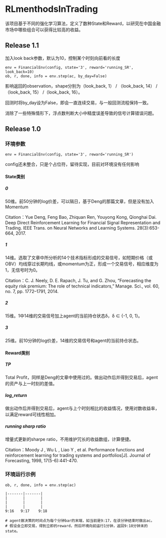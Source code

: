 # RLmenthodsInTrading
该项目基于不同的强化学习算法，定义了数种State和Reward，以研究在中国金融市场中哪些组合可以获得比较高的收益。
## Release 1.1
加入look back参数，默认为10，控制某个时刻向前看的长度
```
env = FinancialEnv(config, state='3', reward='running_SR', look_back=10)
ob, r, done, info = env.step(ac, by_day=False)
```
影响返回的observation，shape分别为（look_back, 1） / （look_back, 14） / （look_back, 15） /（look_back, 16）。

回测时将by_day设为False，即会一直连续交易，与一般回测流程保持一致。

消除了一些特殊情形下，浮点数判断大小中精度误差导致的信号计算错误问题。

## Release 1.0
### 环境参数
```
env = FinancialEnv(config, state='3', reward='running_SR')
```
config还未整合，只是个占位符，留待实现，目前对环境没有任何影响
#### State类别
##### 0
50维。前50分钟的log价差，可以隔日，基于Deng的那篇文章，但是没有加入Momentum

Citation：Yue Deng, Feng Bao, Zhiquan Ren, Youyong Kong, Qionghai Dai. Deep Direct Reinforcement Learning for Financial Signal Representation and Trading. IEEE Trans. on Neural Networks and Learning Systems. 28(3):653-664, 2017.
##### 1
14维。选取了文章中所分析的14个技术指标形成的交易信号，如短期价格（或OBV）均线穿过长期均线，或momentum为正，形成一个交易信号，相应维度为1，无信号时为0。

Citation：C. J. Neely, D. E. Rapach, J. Tu, and G. Zhou, “Forecasting the equity
risk premium: The role of technical indicators,” Manage. Sci., vol. 60,
no. 7, pp. 1772–1791, 2014.
##### 2
15维。1中14维的交易信号加上agent的当前持仓状态δ，δ ∈ {-1, 0, 1}。
##### 3
25维。前10分钟的log价差，14维的交易信号和agent的当前持仓状态。


#### Reward类别
##### TP
Total Profit，同样是Deng的文章中使用过的。做出动作后并得到交易后，agent的资产与上一时刻的差值。
##### log_return
做出动作后并得到交易后，agent与上个时刻相比的收益情况，使用对数收益率，以满足reward可线性相加。
##### running sharp ratio
增量式更新的sharpe ratio，不用维护冗长的收益数组，计算便捷。

Citation：Moody J , Wu L , Liao Y , et al. Performance functions and reinforcement learning for trading systems and portfolios[J]. Journal of Forecasting, 1998, 17(5-6):441-470.

### 环境运行示例
```angular2html
ob, r, done, info = env.step(ac)

|-------|-------|
|       |       |
|       |       |
|       |       |
9:16   9:17    9:18

# agent做决策的时间点为每个分钟bar的末端，如当前是9:17，在该分钟结束时做出ac。
# 假设会立即交易，得到立即的reward，然后环境向前运行1分钟，返回9:18分钟末的state。
```